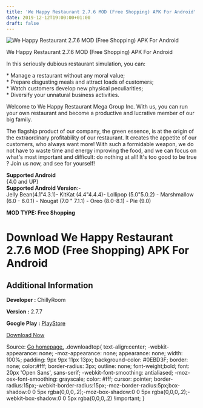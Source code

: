 ```yaml
---
title: 'We Happy Restaurant 2.7.6 MOD (Free Shopping) APK For Android'
date: 2019-12-12T19:00:00+01:00
draft: false
---
```


![We Happy Restaurant 2.7.6 MOD (Free Shopping) APK For Android](https://i0.wp.com/apkhome.net/wp-content/uploads/2019/12/We-Happy-Restaurant.png "We Happy Restaurant 2.7.6 MOD (Free Shopping) APK For Android")

  

We Happy Restaurant 2.7.6 MOD (Free Shopping) APK For Android

In this seriously dubious restaurant simulation, you can:

\* Manage a restaurant without any moral value;  
\* Prepare disgusting meals and attract loads of customers;  
\* Watch customers develop new physical peculiarities;  
\* Diversify your unnatural business activities.

Welcome to We Happy Restaurant Mega Group Inc. With us, you can run your own restaurant and become a productive and lucrative member of our big family.

The flagship product of our company, the green essence, is at the origin of the extraordinary profitability of our restaurant. It creates the appetite of our customers, who always want more! With such a formidable weapon, we do not have to waste time and energy improving the food, and we can focus on what's most important and difficult: do nothing at all! It's too good to be true ? Join us now, and see for yourself!

**Supported Android**  
{4.0 and UP}  
**Supported Android Version**:-  
Jelly Bean(4.1"4.3.1)- KitKat (4.4"4.4.4)- Lollipop (5.0"5.0.2) - Marshmallow (6.0 - 6.0.1) - Nougat (7.0 " 7.1.1) - Oreo (8.0-8.1) - Pie (9.0)

**MOD TYPE: Free Shopping**

Download We Happy Restaurant 2.7.6 MOD (Free Shopping) APK For Android
======================================================================

Additional Information
----------------------

**Developer :** ChillyRoom

**Version :** 2.7.7

**Google Play :** [PlayStore](https://play.google.com/store/apps/details?id=com.chillyroom.happy)

  

[Download Now](https://store4app.co/post/we-happy-restaurant-2-7-6-mod-free-shopping-apk-for-android_1576172323)

  
Source: [Go homepage.](https://store4app.co/post/we-happy-restaurant-2-7-6-mod-free-shopping-apk-for-android_1576172323) .downloadtop{ text-align:center; -webkit-appearance: none; -moz-appearance: none; appearance: none; width: 100%; padding: 9px 9px 11px 13px; background-color: #0EBD3F; border: none; color:#fff; border-radius: 3px; outline: none; font-weight;bold; font: 20px 'Open Sans', sans-serif; -webkit-font-smoothing: antialiased; -moz-osx-font-smoothing: grayscale; color: #fff; cursor: pointer; border-radius:15px;-webkit-border-radius:15px;-moz-border-radius:5px;box-shadow:0 0 5px rgba(0,0,0,.2);-moz-box-shadow:0 0 5px rgba(0,0,0,.2);-webkit-box-shadow:0 0 5px rgba(0,0,0,.2) !important; }